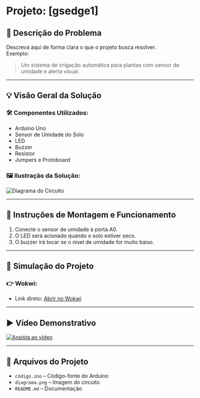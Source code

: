 # Projeto: [gsedge1]

## 📝 Descrição do Problema
Descreva aqui de forma clara o que o projeto busca resolver.  
Exemplo:  
> Um sistema de irrigação automática para plantas com sensor de umidade e alerta visual.

---

## 💡 Visão Geral da Solução
### 🛠 Componentes Utilizados:
- Arduino Uno
- Sensor de Umidade do Solo
- LED
- Buzzer
- Resistor
- Jumpers e Protoboard

### 🖼 Ilustração da Solução:
![Diagrama do Circuito](./diagrama.png) <!-- substitua pela imagem real -->

---

## 🔧 Instruções de Montagem e Funcionamento
1. Conecte o sensor de umidade à porta A0.
2. O LED será acionado quando o solo estiver seco.
3. O buzzer irá tocar se o nível de umidade for muito baixo.

---

## 🧪 Simulação do Projeto

### 👉 Wokwi:
- Link direto: [Abrir no Wokwi]([https://wokwi.com/projects/seu-projeto](https://wokwi.com/projects/432962548923110401))

---

## ▶️ Vídeo Demonstrativo
[![Assista ao vídeo](https://img.youtube.com/vi/ID_DO_VIDEO/0.jpg)]([https://www.youtube.com/watch?v=ID_DO_VIDE](https://youtu.be/klh_VZ6_kas)O)

---

## 📁 Arquivos do Projeto
- `código.ino` – Código-fonte do Arduino
- `diagrama.png` – Imagem do circuito
- `README.md` – Documentação
